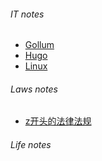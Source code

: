 ###### IT notes
* [Gollum](/it/gollum)
* [Hugo](/it/hugo)
* [Linux](/it/Linux/)

###### Laws notes
* [z开头的法律法规](/laws/z/)

###### Life notes

